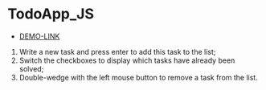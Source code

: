 # TodoApp_JS

- [DEMO-LINK](https://mikhail-88.github.io/TodoApp_JS/)

1. Write a new task and press enter to add this task to the list;
2. Switch the checkboxes to display which tasks have already been solved;
3. Double-wedge with the left mouse button to remove a task from the list.
